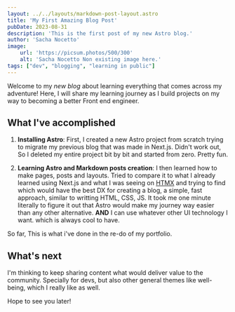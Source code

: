 ```yaml
---
layout: ../../layouts/markdown-post-layout.astro
title: 'My First Amazing Blog Post'
pubDate: 2023-08-31
description: 'This is the first post of my new Astro blog.'
author: 'Sacha Nocetto'
image:
    url: 'https://picsum.photos/500/300'
    alt: 'Sacha Nocetto Non existing image here.'
tags: ["dev", "blogging", "learning in public"]
---
```


Welcome to my _new blog_ about learning everything that comes across my adventure! Here, I will share my learning journey as I build projects on my way to becoming a better Front end engineer.

## What I've accomplished

1. **Installing Astro**: First, I created a new Astro project from scratch trying to migrate my previous blog that was made in Next.js. Didn't work out, So I deleted my entire project bit by bit and started from zero. Pretty fun.

2. **Learning Astro and Markdown posts creation**: I then learned how to make pages, posts and layouts. Tried to compare it to what I already learned using Next.js and what I was seeing on [HTMX](https://htmx.org/) and trying to find which would have the best DX for creating a blog, a simple, fast approach, similar to writting HTML, CSS, JS. It took me one minute literally to figure it out that Astro would make my journey way easier than any other alternative. **AND** I can use whatever other UI technology I want. which is always cool to have.

So far, This is what i've done in the re-do of my portfolio.

## What's next

I'm thinking to keep sharing content what would deliver value to the community. Specially for devs, but also other general themes like well-being, which I really like as well.

Hope to see you later!